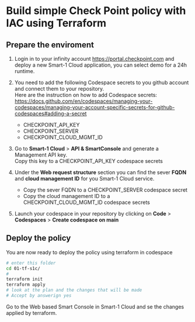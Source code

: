 # Build simple Check Point policy with IAC using Terraform  

## Prepare the enviroment

1. Login in to your infinity account https://portal.checkpoint.com and deploy a new Smart-1 Cloud application, you can select demo for a 24h runtime.

2. You need to add the following Codespace secrets to you github account and connect them to your repository.
   <br>Here are the instruction on how to add Codespace secrets: https://docs.github.com/en/codespaces/managing-your-codespaces/managing-your-account-specific-secrets-for-github-codespaces#adding-a-secret
   * CHECKPOINT_API_KEY 
   * CHECKPOINT_SERVER
   * CHECKPOINT_CLOUD_MGMT_ID


3. Go to **Smart-1 Cloud** > **API & SmartConsole** and generate a Management API key. 
<br> Copy this key to a CHECKPOINT_API_KEY codespace secrets

4. Under the **Web request structure** section you can find the sever **FQDN** and **cloud management ID** for you Smart-1 Cloud service.
   * Copy the sever FQDN to a CHECKPOINT_SERVER codespace secret
   * Copy the cloud management ID to a CHECKPOINT_CLOUD_MGMT_ID codespace secrets

5. Launch your codespace in your repository by clicking on **Code** > **Codespaces** > **Create codespace on main**

## Deploy the policy
You are now ready to deploy the policy using terraform in codespace
```bash
# enter this folder
cd 01-tf-s1c/
#
terraform init
terraform apply
# look at the plan and the changes that will be made
# Accept by answerign yes

```

Go to the Web based Smart Console in Smart-1 Cloud and se the changes applied by terraform.